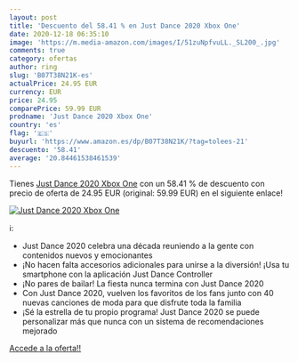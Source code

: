 ```yaml
---
layout: post
title: 'Descuento del 58.41 % en Just Dance 2020 Xbox One'
date: 2020-12-18 06:35:10
image: 'https://m.media-amazon.com/images/I/51zuNpfvuLL._SL200_.jpg'
comments: true
category: ofertas
author: ring
slug: 'B07T38N21K-es'
actualPrice: 24.95 EUR
currency: EUR
price: 24.95
comparePrice: 59.99 EUR
prodname: 'Just Dance 2020 Xbox One'
country: 'es'
flag: '🇪🇸'
buyurl: 'https://www.amazon.es/dp/B07T38N21K/?tag=tolees-21'
descuento: '58.41'
average: '20.84461538461539'
---
```


Tienes [Just Dance 2020 Xbox One](https://www.amazon.es/dp/B07T38N21K/?tag=tolees-21) con un 58.41 % de descuento con precio de oferta de 24.95 EUR (original: 59.99 EUR) en el siguiente enlace!

[![Just Dance 2020 Xbox One](https://m.media-amazon.com/images/I/51zuNpfvuLL._SL200_.jpg)](https://www.amazon.es/dp/B07T38N21K/?tag=tolees-21)

ℹ️:

- Just Dance 2020 celebra una década reuniendo a la gente con contenidos nuevos y emocionantes
- ¡No hacen falta accesorios adicionales para unirse a la diversión! ¡Usa tu smartphone con la aplicación Just Dance Controller
- ¡No pares de bailar! La fiesta nunca termina con Just Dance 2020
- Con Just Dance 2020, vuelven los favoritos de los fans junto con 40 nuevas canciones de moda para que disfrute toda la familia
- ¡Sé la estrella de tu propio programa! Just Dance 2020 se puede personalizar más que nunca con un sistema de recomendaciones mejorado

[Accede a la oferta!!](https://www.amazon.es/dp/B07T38N21K/?tag=tolees-21)
